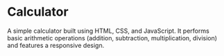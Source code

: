 # Calculator
A simple calculator built using HTML, CSS, and JavaScript. It performs basic arithmetic operations (addition, subtraction, multiplication, division) and features a responsive design.
